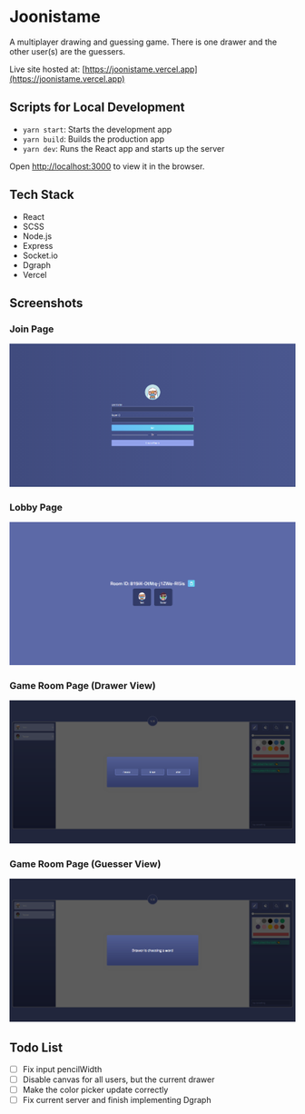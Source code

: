 # Joonistame

A multiplayer drawing and guessing game. There is one drawer and the other user(s) are the guessers.

Live site hosted at: [https://joonistame.vercel.app](https://joonistame.vercel.app)

## Scripts for Local Development

- `yarn start`: Starts the development app
- `yarn build`: Builds the production app
- `yarn dev`: Runs the React app and starts up the server

Open [http://localhost:3000](http://localhost:3000) to view it in the browser.

## Tech Stack
- React
- SCSS
- Node.js
- Express
- Socket.io
- Dgraph
- Vercel

## Screenshots

### Join Page
![Joonistame Join Page](./readme_images/Joonistame-join_page.png)

### Lobby Page
![Joonistame Join Page](./readme_images/Joonistame-lobby_page.png)

### Game Room Page (Drawer View)
![Joonistame Join Page](./readme_images/Joonistame-game_room_page_drawerview.png)

### Game Room Page (Guesser View)
![Joonistame Join Page](./readme_images/Joonistame-game_room_page_guesser_view.png)

## Todo List
* [ ]  Fix input pencilWidth
* [ ]  Disable canvas for all users, but the current drawer
* [ ]  Make the color picker update correctly
* [ ]  Fix current server and finish implementing Dgraph